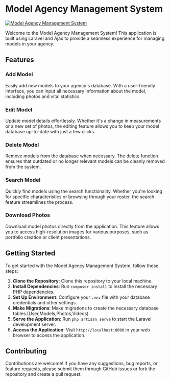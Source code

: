 # Model Agency Management System

[![Model Agency Management System](https://i9.ytimg.com/vi_webp/q4WnsSFs9OM/mq3.webp?sqp=CMDzybEG&rs=AOn4CLBHRkWokjQmhGGb-t8FOibyp3jSgw&retry=1)](https://youtu.be/q4WnsSFs9OM)

Welcome to the Model Agency Management System! This application is built using Laravel and Ajax to provide a seamless experience for managing models in your agency.

## Features

### Add Model
Easily add new models to your agency's database. With a user-friendly interface, you can input all necessary information about the model, including photos and vital statistics.

### Edit Model
Update model details effortlessly. Whether it's a change in measurements or a new set of photos, the editing feature allows you to keep your model database up-to-date with just a few clicks.

### Delete Model
Remove models from the database when necessary. The delete function ensures that outdated or no longer relevant models can be cleanly removed from the system.

### Search Model
Quickly find models using the search functionality. Whether you're looking for specific characteristics or browsing through your roster, the search feature streamlines the process.

### Download Photos
Download model photos directly from the application. This feature allows you to access high-resolution images for various purposes, such as portfolio creation or client presentations.

## Getting Started
To get started with the Model Agency Management System, follow these steps:

1. **Clone the Repository**: Clone this repository to your local machine.
2. **Install Dependencies**: Run `composer install` to install the necessary PHP dependencies.
3. **Set Up Environment**: Configure your `.env` file with your database credentials and other settings.
4. **Make Migrations**: Make migrations to create the necessary database tables.(User,Models,Photos,Videos)
5. **Serve the Application**: Run `php artisan serve` to start the Laravel development server.
6. **Access the Application**: Visit `http://localhost:8000` in your web browser to access the application.

## Contributing
Contributions are welcome! If you have any suggestions, bug reports, or feature requests, please submit them through GitHub issues or fork the repository and create a pull request.


